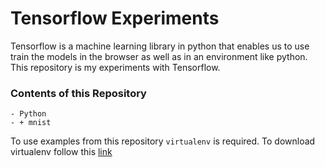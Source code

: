 # Tensorflow Experiments

Tensorflow is a machine learning library in python that enables us to use train the models in the browser as well as in an environment like python. This repository is my experiments with Tensorflow.

### Contents of this Repository

    - Python
    - + mnist

To use examples from this repository `virtualenv` is required. To download virtualenv follow this [link](https://packaging.python.org/guides/installing-using-pip-and-virtualenv/)
